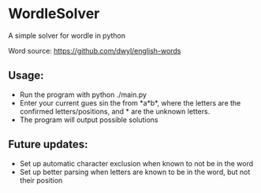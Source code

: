 # WordleSolver
A simple solver for wordle in python

Word source: https://github.com/dwyl/english-words

## Usage:

- Run the program with python ./main.py
- Enter your current gues sin the from \*a\*b\*, where the letters are the confirmed letters/positions, and * are the unknown letters.
- The program will output possible solutions

## Future updates:

- Set up automatic character exclusion when known to not be in the word
- Set up better parsing when letters are known to be in the word, but not their position